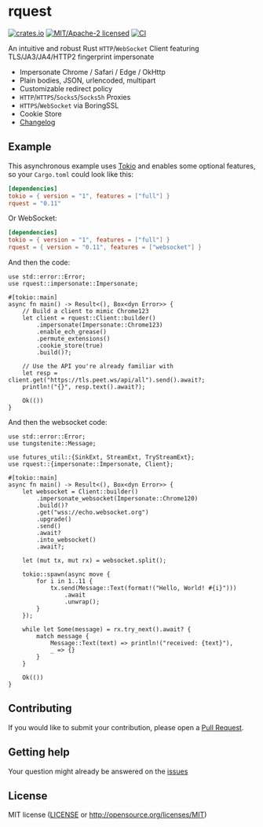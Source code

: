 # rquest

[![crates.io](https://img.shields.io/crates/v/rquest.svg)](https://crates.io/crates/rquest)
[![MIT/Apache-2 licensed](https://img.shields.io/crates/l/rquest.svg)](./LICENSE-APACHE)
[![CI](https://github.com/0x676e67/rquest/workflows/CI/badge.svg)](https://github.com/0x676e67/rquest/actions?query=workflow%3ACI)

An intuitive and robust Rust `HTTP`/`WebSocket` Client featuring TLS/JA3/JA4/HTTP2 fingerprint impersonate

- Impersonate Chrome / Safari / Edge / OkHttp
- Plain bodies, JSON, urlencoded, multipart
- Customizable redirect policy
- `HTTP`/`HTTPS`/`Socks5`/`Socks5h` Proxies
- `HTTPS`/`WebSocket` via BoringSSL
- Cookie Store
- [Changelog](CHANGELOG.md)

## Example

This asynchronous example uses [Tokio](https://tokio.rs) and enables some
optional features, so your `Cargo.toml` could look like this:

```toml
[dependencies]
tokio = { version = "1", features = ["full"] }
rquest = "0.11"
```

Or WebSocket:

```toml
[dependencies]
tokio = { version = "1", features = ["full"] }
rquest = { version = "0.11", features = ["websocket"] }
```

And then the code:

```rust,no_run
use std::error::Error;
use rquest::impersonate::Impersonate;

#[tokio::main]
async fn main() -> Result<(), Box<dyn Error>> {
    // Build a client to mimic Chrome123
    let client = rquest::Client::builder()
        .impersonate(Impersonate::Chrome123)
        .enable_ech_grease()
        .permute_extensions()
        .cookie_store(true)
        .build()?;

    // Use the API you're already familiar with
    let resp = client.get("https://tls.peet.ws/api/all").send().await?;
    println!("{}", resp.text().await?);

    Ok(())
}
```

And then the websocket code:

```rust,no_run
use std::error::Error;
use tungstenite::Message;

use futures_util::{SinkExt, StreamExt, TryStreamExt};
use rquest::{impersonate::Impersonate, Client};

#[tokio::main]
async fn main() -> Result<(), Box<dyn Error>> {
    let websocket = Client::builder()
        .impersonate_websocket(Impersonate::Chrome120)
        .build()?
        .get("wss://echo.websocket.org")
        .upgrade()
        .send()
        .await?
        .into_websocket()
        .await?;

    let (mut tx, mut rx) = websocket.split();

    tokio::spawn(async move {
        for i in 1..11 {
            tx.send(Message::Text(format!("Hello, World! #{i}")))
                .await
                .unwrap();
        }
    });

    while let Some(message) = rx.try_next().await? {
        match message {
            Message::Text(text) => println!("received: {text}"),
            _ => {}
        }
    }

    Ok(())
}
```

## Contributing

If you would like to submit your contribution, please open a [Pull Request](https://github.com/0x676e67/rquest/pulls).

## Getting help

Your question might already be answered on the [issues](https://github.com/0x676e67/rquest/issues)

## License

MIT license ([LICENSE](LICENSE) or <http://opensource.org/licenses/MIT>)
